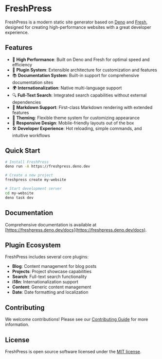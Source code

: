# FreshPress

FreshPress is a modern static site generator based on [Deno](https://deno.land) and [Fresh](https://fresh.deno.dev), designed for creating high-performance websites with a great developer experience.

## Features

- 🚀 **High Performance**: Built on Deno and Fresh for optimal speed and efficiency
- 🔌 **Plugin System**: Extensible architecture for customization and features
- 📚 **Documentation System**: Built-in support for comprehensive documentation sites
- 🌍 **Internationalization**: Native multi-language support
- 🔍 **Full-Text Search**: Integrated search capabilities without external dependencies
- 📝 **Markdown Support**: First-class Markdown rendering with extended features
- 🎨 **Theming**: Flexible theme system for customizing appearance
- 📱 **Responsive Design**: Mobile-friendly layouts out of the box
- 🛠️ **Developer Experience**: Hot reloading, simple commands, and intuitive workflows

## Quick Start

```bash
# Install FreshPress
deno run -A https://freshpress.deno.dev

# Create a new project
freshpress create my-website

# Start development server
cd my-website
deno task dev
```

## Documentation

Comprehensive documentation is available at [https://freshpress.deno.dev/docs](https://freshpress.deno.dev/docs).

## Plugin Ecosystem

FreshPress includes several core plugins:

- **Blog**: Content management for blog posts
- **Projects**: Project showcase capabilities
- **Search**: Full-text search functionality
- **i18n**: Internationalization support
- **Content**: Generic content management
- **Date**: Date formatting and localization

## Contributing

We welcome contributions! Please see our [Contributing Guide](CONTRIBUTING.md) for more information.

## License

FreshPress is open source software licensed under the [MIT license](LICENSE).